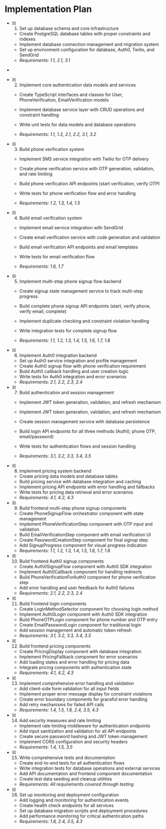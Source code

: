# Implementation Plan

- [x] 1. Set up database schema and core infrastructure










  - Create PostgreSQL database tables with proper constraints and indexes
  - Implement database connection management and migration system
  - Set up environment configuration for database, Auth0, Twilio, and SendGrid
  - _Requirements: 1.1, 2.1, 3.1_
-


- [x] 2. Implement core authentication data models and services









  - Create TypeScript interfaces and classes for User, PhoneVerification, EmailVerification models
  - Implement database service layer with CRUD operations and constraint handling
  - Write unit tests for data models and database operations


  - _Requirements: 1.1, 1.2, 2.1, 2.2, 3.1, 3.2_




- [x] 3. Build phone verification system








  - Implement SMS service integration with Twilio for OTP delivery
  - Create phone verification service with OTP generation, validation, and 
rate limiting
  - Build phone verification API endpoints (start verification, verify OTP)



  - Write tests for phone verification flow and error handling
  - _Requirements: 1.2, 1.3, 1.4, 1.5_


- [x] 4. Build email verification system










  - Implement email service integration with SendGrid

  - Create email verification service with code generation and validation

  - Build email verification API endpoints and email templates

  - Write tests for email verification flow

  - _Requirements: 1.6, 1.7_



- [x] 5. Implement multi-step phone signup flow backend








  - Create signup state management service to track multi-step progress

  - Build complete phone signup API endpoints (start, verify phone, verify email, complete)
  - Implement duplicate checking and constraint violation handling

  - Write integration tests for complete signup flow

  - _Requirements: 1.1, 1.2, 1.3, 1.4, 1.5, 1.6, 1.7, 1.8_

- [x] 6. Implement Auth0 integration backend







  - Set up Auth0 service integration and profile management
  - Create Auth0 signup flow with phone verification requirement
  - Build Auth0 callback handling and user creation logic
  - Write tests for Auth0 integration 
and error scenarios
  - _Requirements: 2.1, 2.2, 2.3, 2.4_

- [x] 7. Build authentication and session management





  - Implement JWT token generation, validation, and refresh mechanism

  - Implement JWT token generation, validation, and refresh mechanism
  - Create session management service with database persistence
  - Build login API endpoints for all three methods (Auth0, phone OTP, email/password)
  - Write tests for authentication flows and session handling
  - _Requirements: 3.1, 3.2, 3.3, 3.4, 3.5_

- [x] 8. Implement pricing system backend










  - Create pricing data models and database tables
  - Build pricing service with database integration and caching
  - Implement pricing API endpoints with error handling and fallbacks
  - Write tests for pricing data retrieval and error scenarios
  - _Requirements: 4.1, 4.2, 4.3_

- [x] 9. Build frontend multi-step phone signup components





  - Create PhoneSignupFlow orchestrator component with state management
  - Implement PhoneVerificationStep component with OTP input and validation
  - Build EmailVerificationStep component with email verification UI
  - Create PasswordCreationStep component for final signup step
  - Add SignupProgress component for visual progress indication
  - _Requirements: 1.1, 1.2, 1.3, 1.4, 1.5, 1.6, 1.7, 1.8_

- [x] 10. Build frontend Auth0 signup components






  - Create Auth0SignupFlow component with Auth0 SDK integration
  - Implement Auth0Callback component for handling redirects
  - Build PhoneVerificationForAuth0 component for phone verification step
  - Add error handling and user feedback for Auth0 failures
  - _Requirements: 2.1, 2.2, 2.3, 2.4_

- [x] 11. Build frontend login components





  - Create LoginMethodSelector component for choosing login method
  - Implement Auth0Login component with Auth0 SDK integration
  - Build PhoneOTPLogin component for phone number and OTP entry
  - Create EmailPasswordLogin component for traditional login
  - Add session management and automatic token refresh
  - _Requirements: 3.1, 3.2, 3.3, 3.4, 3.5_

- [x] 12. Build frontend pricing components





  - Create PricingDisplay component with database integration
  - Implement PricingFallback component for error scenarios
  - Add loading states and error handling for pricing data
  - Integrate pricing components with authentication state
  - _Requirements: 4.1, 4.2, 4.3_

- [x] 13. Implement comprehensive error handling and validation





  - Add client-side form validation for all input fields
  - Implement proper error message display for constraint violations
  - Create error boundary components for graceful error handling
  - Add retry mechanisms for failed API calls
  - _Requirements: 1.4, 1.5, 1.8, 2.4, 3.5, 4.3_

- [x] 14. Add security measures and rate limiting







  - Implement rate limiting middleware for authentication endpoints
  - Add input sanitization and validation for all API endpoints
  - Create secure password hashing and JWT token management
  - Implement CORS configuration and security headers
  - _Requirements: 1.4, 1.5, 3.5_

- [x] 15. Write comprehensive tests and documentation





  - Create end-to-end tests for all authentication flows
  - Write integration tests for database operations and external services
  - Add API documentation and frontend component documentation
  - Create test data seeding and cleanup utilities
  - _Requirements: All requirements covered through testing_

- [x] 16. Set up monitoring and deployment configuration






  - Add logging and monitoring for authentication events
  - Create health check endpoints for all services
  - Set up database migration scripts and deployment procedures
  - Add performance monitoring for critical authentication paths
  - _Requirements: 1.8, 2.4, 3.5, 4.3_